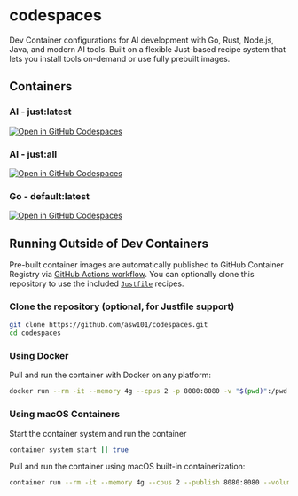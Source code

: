 # codespaces

Dev Container configurations for AI development with Go, Rust, Node.js, Java, and modern AI tools. Built on a flexible Just-based recipe system that lets you install tools on-demand or use fully prebuilt images.

## Containers

### AI - just:latest

[![Open in GitHub Codespaces](https://github.com/codespaces/badge.svg)](https://codespaces.new/asw101/codespaces?template=false&quickstart=1&devcontainer_path=.devcontainer%2Fjust%2Fdevcontainer.json)

### AI - just:all

[![Open in GitHub Codespaces](https://github.com/codespaces/badge.svg)](https://codespaces.new/asw101/codespaces?template=false&quickstart=1&devcontainer_path=.devcontainer%2Fjust-all%2Fdevcontainer.json)

### Go - default:latest

[![Open in GitHub Codespaces](https://github.com/codespaces/badge.svg)](https://codespaces.new/asw101/codespaces?template=false&quickstart=1&devcontainer_path=.devcontainer%2Fdefault%2Fdevcontainer.json)

## Running Outside of Dev Containers

Pre-built container images are automatically published to GitHub Container Registry via [GitHub Actions workflow](https://github.com/asw101/codespaces/actions). You can optionally clone this repository to use the included [`Justfile`](Justfile) recipes.

### Clone the repository (optional, for Justfile support)

```bash
git clone https://github.com/asw101/codespaces.git
cd codespaces
```

### Using Docker

Pull and run the container with Docker on any platform:

```bash
docker run --rm -it --memory 4g --cpus 2 -p 8080:8080 -v "$(pwd)":/pwd -w /pwd ghcr.io/asw101/codespaces/just:latest bash
```

### Using macOS Containers

Start the container system and run the container

```bash
container system start || true
```

Pull and run the container using macOS built-in containerization:

```bash
container run --rm -it --memory 4g --cpus 2 --publish 8080:8080 --volume "$(pwd)":/pwd --workdir /pwd ghcr.io/asw101/codespaces/just:latest bash
```

